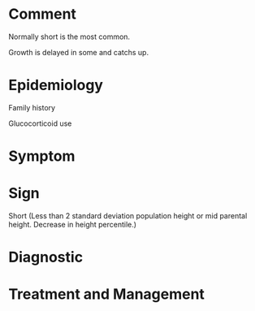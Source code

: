 # Comment

Normally short is the most common.

Growth is delayed in some and catchs up.

# Epidemiology

Family history

Glucocorticoid use

# Symptom

# Sign

Short
(Less than 2 standard deviation population height or mid parental height. Decrease in height percentile.)

# Diagnostic

# Treatment and Management
